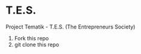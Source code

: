 # T.E.S.
Project Tematik - T.E.S. (The Entrepreneurs Society)

1. Fork this repo
2. git clone this repo
